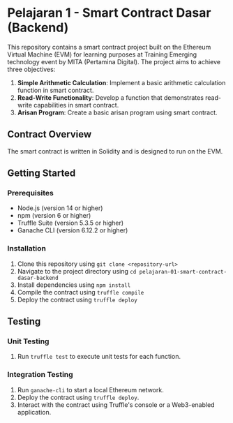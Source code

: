 **Pelajaran 1 - Smart Contract Dasar (Backend)**
=====================================================

This repository contains a smart contract project built on the Ethereum Virtual Machine (EVM) for learning purposes at Training Emerging technology event by MITA (Pertamina Digital). The project aims to achieve three objectives:

1. **Simple Arithmetic Calculation**: Implement a basic arithmetic calculation function in smart contract.
2. **Read-Write Functionality**: Develop a function that demonstrates read-write capabilities in smart contract.
3. **Arisan Program**: Create a basic arisan program using smart contract.

**Contract Overview**
-------------------

The smart contract is written in Solidity and is designed to run on the EVM.

**Getting Started**
-------------------

### Prerequisites

* Node.js (version 14 or higher)
* npm (version 6 or higher)
* Truffle Suite (version 5.3.5 or higher)
* Ganache CLI (version 6.12.2 or higher)

### Installation

1. Clone this repository using `git clone <repository-url>`
2. Navigate to the project directory using `cd pelajaran-01-smart-contract-dasar-backend`
3. Install dependencies using `npm install`
4. Compile the contract using `truffle compile`
5. Deploy the contract using `truffle deploy`

**Testing**
---------

### Unit Testing

1. Run `truffle test` to execute unit tests for each function.

### Integration Testing

1. Run `ganache-cli` to start a local Ethereum network.
2. Deploy the contract using `truffle deploy`.
3. Interact with the contract using Truffle's console or a Web3-enabled application.
